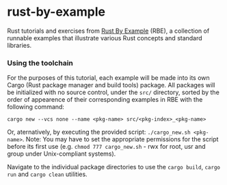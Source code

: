 # rust-by-example

Rust tutorials and exercises from [Rust By Example](https://doc.rust-lang.org/stable/rust-by-example/index.html) (RBE), a collection of runnable examples that illustrate various Rust concepts and standard libraries.

### Using the toolchain

For the purposes of this tutorial, each example will be made into its own Cargo (Rust package manager and build tools) package. All packages will be initialized with no source control, under the `src/` directory, sorted by the order of appearence of their corresponding examples in RBE with the following command:

```cargo new --vcs none --name <pkg-name> src/<pkg-index>_<pkg-name>```

Or, aternatively, by executing the provided script: `./cargo_new.sh <pkg-name>`. Note: You may have to set the appropriate permissions for the script before its first use (e.g. `chmod 777 cargo_new.sh` - rwx for root, usr and group under Unix-compliant systems).

Navigate to the individual package directories to use the `cargo build`, `cargo run` and `cargo clean` utilities.
